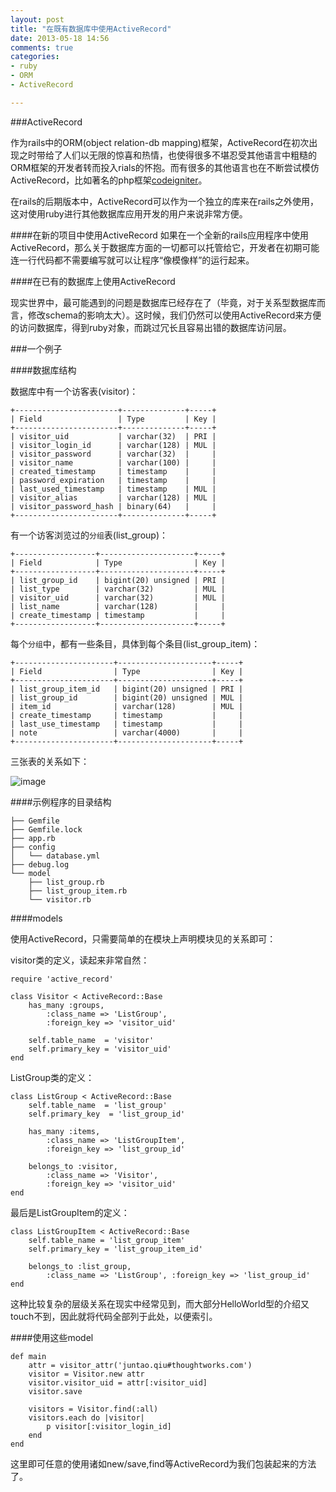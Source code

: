 ```yaml
---
layout: post
title: "在既有数据库中使用ActiveRecord"
date: 2013-05-18 14:56
comments: true
categories: 
- ruby
- ORM
- ActiveRecord

---
```

###ActiveRecord

作为rails中的ORM(object relation-db mapping)框架，ActiveRecord在初次出现之时带给了人们以无限的惊喜和热情，也使得很多不堪忍受其他语言中粗糙的ORM框架的开发者转而投入rials的怀抱。而有很多的其他语言也在不断尝试模仿ActiveRecord，比如著名的php框架[codeigniter](http://codeigniter.org.cn/)。

在rails的后期版本中，ActiveRecord可以作为一个独立的库来在rails之外使用，这对使用ruby进行其他数据库应用开发的用户来说非常方便。

####在新的项目中使用ActiveRecord
如果在一个全新的rails应用程序中使用ActiveRecord，那么关于数据库方面的一切都可以托管给它，开发者在初期可能连一行代码都不需要编写就可以让程序“像模像样”的运行起来。

####在已有的数据库上使用ActiveRecord

现实世界中，最可能遇到的问题是数据库已经存在了（毕竟，对于关系型数据库而言，修改schema的影响太大）。这时候，我们仍然可以使用ActiveRecord来方便的访问数据库，得到ruby对象，而跳过冗长且容易出错的数据库访问层。

###一个例子

####数据库结构

数据库中有一个访客表(visitor)：

```
+-----------------------+--------------+-----+
| Field                 | Type         | Key |
+-----------------------+--------------+-----+
| visitor_uid           | varchar(32)  | PRI |
| visitor_login_id      | varchar(128) | MUL |
| visitor_password      | varchar(32)  |     |
| visitor_name          | varchar(100) |     |
| created_timestamp     | timestamp    |     |
| password_expiration   | timestamp    |     |
| last_used_timestamp   | timestamp    | MUL |
| visitor_alias         | varchar(128) | MUL |
| visitor_password_hash | binary(64)   |     |
+-----------------------+--------------+-----+
```

有一个访客浏览过的`分组`表(list_group)：

```
+------------------+---------------------+-----+
| Field            | Type                | Key |
+------------------+---------------------+-----+
| list_group_id    | bigint(20) unsigned | PRI |
| list_type        | varchar(32)         | MUL |
| visitor_uid      | varchar(32)         | MUL |
| list_name        | varchar(128)        |     |
| create_timestamp | timestamp           |     |
+------------------+---------------------+-----+
```

每个`分组`中，都有一些条目，具体到每个条目(list_group_item)：

```
+----------------------+---------------------+-----+
| Field                | Type                | Key |
+----------------------+---------------------+-----+
| list_group_item_id   | bigint(20) unsigned | PRI |
| list_group_id        | bigint(20) unsigned | MUL |
| item_id              | varchar(128)        | MUL |
| create_timestamp     | timestamp           |     |
| last_use_timestamp   | timestamp           |     |
| note                 | varchar(4000)       |     |
+----------------------+---------------------+-----+
```

三张表的关系如下：

![image](http://abruzzi.github.com/images/2013/05/active_record.png)


####示例程序的目录结构

```
├── Gemfile
├── Gemfile.lock
├── app.rb
├── config
│   └── database.yml
├── debug.log
└── model
    ├── list_group.rb
    ├── list_group_item.rb
    └── visitor.rb
```

####models

使用ActiveRecord，只需要简单的在模块上声明模块见的关系即可：

visitor类的定义，读起来非常自然：

```
require 'active_record'

class Visitor < ActiveRecord::Base
    has_many :groups, 
        :class_name => 'ListGroup', 
        :foreign_key => 'visitor_uid'

    self.table_name  = 'visitor'
    self.primary_key = 'visitor_uid'
end
```

ListGroup类的定义：

```
class ListGroup < ActiveRecord::Base
    self.table_name  = 'list_group'
    self.primary_key  = 'list_group_id'

    has_many :items, 
        :class_name => 'ListGroupItem', 
        :foreign_key => 'list_group_id'

    belongs_to :visitor, 
        :class_name => 'Visitor', 
        :foreign_key => 'visitor_uid'
end
```

最后是ListGroupItem的定义：

```
class ListGroupItem < ActiveRecord::Base
    self.table_name = 'list_group_item'
    self.primary_key = 'list_group_item_id'

    belongs_to :list_group, 
        :class_name => 'ListGroup', :foreign_key => 'list_group_id'
end
```

这种比较复杂的层级关系在现实中经常见到，而大部分HelloWorld型的介绍又touch不到，因此就将代码全部列于此处，以便索引。

####使用这些model

```
def main
    attr = visitor_attr('juntao.qiu#thoughtworks.com')
    visitor = Visitor.new attr
    visitor.visitor_uid = attr[:visitor_uid]
    visitor.save

    visitors = Visitor.find(:all)
    visitors.each do |visitor|
        p visitor[:visitor_login_id]
    end
end
```
这里即可任意的使用诸如new/save,find等ActiveRecord为我们包装起来的方法了。
